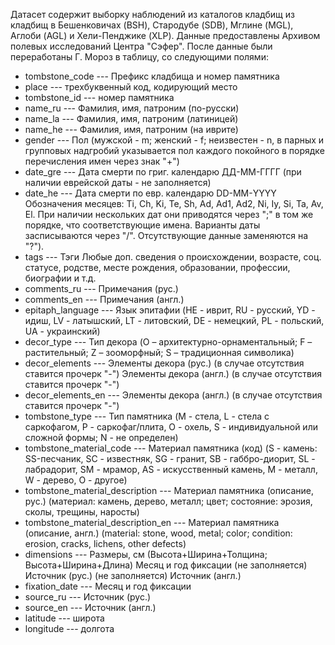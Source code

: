 Датасет содержит выборку наблюдений из каталогов кладбищ из кладбищ в Бешенковичах (BSH), Стародубе (SDB), Мглине (MGL), Аглоби (AGL) и Хели-Пенджике (XLP). Данные предоставлены Архивом полевых исследований Центра "Сэфер". После данные были переработаны Г. Мороз в таблицу, со следующими полями:

* tombstone_code --- Префикс кладбища и номер памятника
* place --- трехбуквенный код, кодирующий место
* tombstone_id --- номер памятника
* name_ru --- Фамилия, имя, патроним (по-русски)
* name_la --- Фамилия, имя, патроним (латиницей)
* name_he --- Фамилия, имя, патроним (на иврите)
* gender --- Пол (мужской - m; женский - f; неизвестен - n, в парных и групповых надгробий указывается пол каждого покойного в порядке перечисления имен через знак "+")
* date_gre --- Дата смерти по григ. календарю ДД-ММ-ГГГГ (при наличии еврейской даты - не заполняется)
* date_he --- Дата смерти по евр. календарю DD-ММ-YYYY Обозначения месяцев: Ti, Ch, Ki, Te, Sh, Ad, Ad1, Ad2, Ni, Iy, Si, Ta, Av, El. При наличии нескольких дат они приводятся через ";" в том же порядке, что соответствующие имена. Варианты даты засписываются через "/". Отсутствующие данные заменяются на "?").
* tags --- Тэги Любые доп. сведения о происхождении, возрасте, соц. статусе, родстве, месте рождения, образовании, профессии, биографии и т.д.
* comments_ru --- Примечания (рус.)
* comments_en --- Примечания (англ.)
* epitaph_language --- Язык эпитафии (HE - иврит, RU - русский, YD - идиш, LV - латышский, LT - литовский, DE - немецкий, PL - польский, UA - украинский)
* decor_type --- Тип декора (O – архитектурно-орнаментальный; F – растительный; Z – зооморфный; S – традиционная символика)
* decor_elements --- Элементы декора (рус.) (в случае отсутствия ставится прочерк "-")	Элементы декора (англ.) (в случае отсутствия ставится прочерк "-")
* decor_elements_en --- Элементы декора (англ.) (в случае отсутствия ставится прочерк "-")
* tombstone_type --- Тип памятника (M - стела, L - стела с саркофагом, P - саркофаг/плита, O - охель, S - индивидуальной или сложной формы; N - не определен)
* tombstone_material_code --- Материал памятника (код) (S - камень: SS-песчаник, SC - известняк, SG - гранит, SB - габбро-диорит, SL - лабрадорит, SM - мрамор, AS - искусственный камень, M - металл, W - дерево, O - другое)
* tombstone_material_description --- Материал памятника (описание, рус.) (материал: камень, дерево, металл; цвет; состояние: эрозия, сколы, трещины, наросты) 
* tombstone_material_description_en --- Материал памятника (описание, англ.) (material: stone, wood, metal; color; condition: erosion, cracks, lichens, other defects)
* dimensions --- Размеры, см (Высота+Ширина+Толщина; Высота+Ширина+Длина)	Месяц и год фиксации (не заполняется)	Источник (рус.) (не заполняется)	Источник (англ.)
* fixation_date --- Месяц и год фиксации
* source_ru --- Источник (рус.)
* source_en --- Источник (англ.) 
* latitude --- широта
* longitude --- долгота
